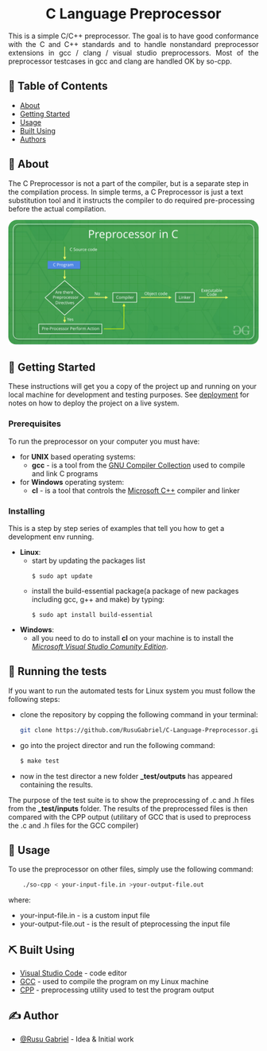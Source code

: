 <h1 align="center">C Language Preprocessor</h1>

<p align="justify"> This is a simple C/C++ preprocessor. The goal is to have good conformance with the C and C++ standards and to handle nonstandard preprocessor extensions in gcc / clang / visual studio preprocessors. Most of the preprocessor testcases in gcc and clang are handled OK by so-cpp.
    <br> 
</p>

## 📝 Table of Contents
- [About](#about)
- [Getting Started](#getting_started)
- [Usage](#usage)
- [Built Using](#built_using)
- [Authors](#authors)

## 🧐 About <a name = "about"></a>
The C Preprocessor is not a part of the compiler, but is a separate step in the compilation process. In simple terms, a C Preprocessor is just a text substitution tool and it instructs the compiler to do required pre-processing before the actual compilation.


<img src="./res/Preprocessor-In-C.png">


## 🏁 Getting Started <a name = "getting_started"></a>
These instructions will get you a copy of the project up and running on your local machine for development and testing purposes. See [deployment](#deployment) for notes on how to deploy the project on a live system.

### Prerequisites
To run the preprocessor on your computer you must have:
* for **UNIX** based operating systems: 
    * **gcc** - is a tool from the [GNU Compiler Collection](https://linuxize.com/post/how-to-install-gcc-compiler-on-ubuntu-18-04/) used to compile and link C programs
* for **Windows** operating system: 
    * **cl** -  is a tool that controls the [Microsoft C++](https://docs.microsoft.com/en-us/cpp/build/reference/compiler-options?view=vs-2019) compiler and linker

### Installing
This is a step by step series of examples that tell you how to get a development env running.

* **Linux**:
    * start by updating the packages list
        ```shell-script
        $ sudo apt update
        ```
    * install the build-essential package(a package of new packages including gcc, g++ and make) by typing:
        ```shell-script
        $ sudo apt install build-essential 
        ```
* **Windows**:
    * all you need to do to install **cl** on your machine is to install the [*Microsoft Visual Studio Comunity Edition*](https://visualstudio.microsoft.com/).

## 🔧 Running the tests <a name = "tests"></a>
If you want to run the automated tests for Linux system you must follow the following steps:
* clone the repository by copping the following command in your terminal:
    ```bash
    git clone https://github.com/RusuGabriel/C-Language-Preprocessor.git
    ```
* go into the project director and run the following command:
    ```bash
    $ make test
    ```
* now in the test director a new folder **_test/outputs** has appeared containing the results.

The purpose of the test suite is to show the preprocessing of .c and .h files from the **_test/inputs** folder. The results of the preprocessed files is then compared with the CPP output (utilitary of GCC that is used to preprocess the .c and .h files for the GCC compiler) 

## 🎈 Usage <a name="usage"></a>
To use the preprocessor on other files, simply use the following command:
```bash
    ./so-cpp < your-input-file.in >your-output-file.out
```
where:
* your-input-file.in - is a custom input file
* your-output-file.out - is the result of pteprocessing the input file


## ⛏️ Built Using <a name = "built_using"></a>
- [Visual Studio Code](https://code.visualstudio.com/) - code editor
- [GCC](https://gcc.gnu.org/) - used to compile the program on my Linux machine
- [CPP](https://www.codeproject.com/Articles/3853/Wave-a-Standard-conformant-C-preprocessor-library) - preprocessing utility used to test the program output

## ✍️ Author <a name = "authors"></a>
- [@Rusu Gabriel](https://github.com/RusuGabriel) - Idea & Initial work
